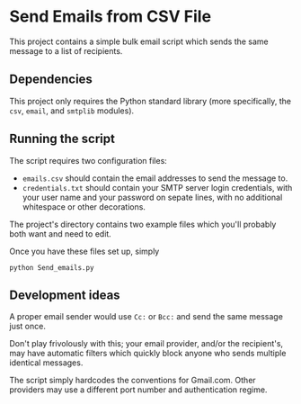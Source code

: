 # Send Emails from CSV File

This project contains a simple bulk email script
which sends the same message to a list of recipients.


## Dependencies

This project only requires the Python standard library
(more specifically, the `csv`, `email`, and `smtplib` modules).


## Running the script

The script requires two configuration files:

* `emails.csv` should contain the email addresses to send the message to.
* `credentials.txt` should contain your SMTP server login credentials,
  with your user name and your password on sepate lines,
  with no additional whitespace or other decorations.

The project's directory contains two example files which you'll
probably both want and need to edit.

Once you have these files set up, simply

```
python Send_emails.py
```


## Development ideas

A proper email sender would use `Cc:` or `Bcc:` and send the same
message just once.

Don't play frivolously with this; your email provider,
and/or the recipient's,
may have automatic filters which quickly block anyone who sends
multiple identical messages.

The script simply hardcodes the conventions for Gmail.com.
Other providers may use a different port number and authentication regime.
